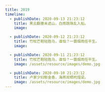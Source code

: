 ```yaml
---
title: 2019
timeline: 
  - publishDate: 2020-09-13 21:23:12
    title: 黑云翻墨未遮山，白雨跳珠乱入船。
    image: 

  - publishDate: 2020-09-12 21:23:12
    title: 竹杖芒鞋轻胜马，谁怕？一蓑烟雨任平生。
    image: 

  - publishDate: 2020-09-11 21:23:12
    title: 竹杖芒鞋轻胜马，谁怕？一蓑烟雨任平生。
    image: /assets/resource/images/demo.jpg

  - publishDate: 2020-09-10 21:23:12
    title: 卢家少妇郁金香，海燕双栖玳瑁梁。
    image: /assets/resource/images/demo.jpg
---
```

